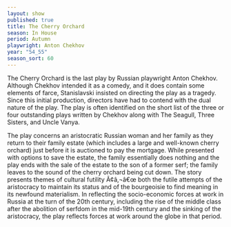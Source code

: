 ```yaml
---
layout: show
published: true
title: The Cherry Orchard
season: In House
period: Autumn
playwright: Anton Chekhov
year: "54_55"
season_sort: 60
---
```




The Cherry Orchard is the last play by Russian playwright Anton Chekhov. Although Chekhov intended it as a comedy, and it does contain some elements of farce, Stanislavski insisted on directing the play as a tragedy. Since this initial production, directors have had to contend with the dual nature of the play. The play is often identified on the short list of the three or four outstanding plays written by Chekhov along with The Seagull, Three Sisters, and Uncle Vanya.

The play concerns an aristocratic Russian woman and her family as they return to their family estate (which includes a large and well-known cherry orchard) just before it is auctioned to pay the mortgage. While presented with options to save the estate, the family essentially does nothing and the play ends with the sale of the estate to the son of a former serf; the family leaves to the sound of the cherry orchard being cut down. The story presents themes of cultural futility Ã¢â‚¬â€œ both the futile attempts of the aristocracy to maintain its status and of the bourgeoisie to find meaning in its newfound materialism. In reflecting the socio-economic forces at work in Russia at the turn of the 20th century, including the rise of the middle class after the abolition of serfdom in the mid-19th century and the sinking of the aristocracy, the play reflects forces at work around the globe in that period.
